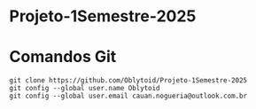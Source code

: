 # Projeto-1Semestre-2025

# Comandos Git

```
git clone https://github.com/Oblytoid/Projeto-1Semestre-2025
git config --global user.name Oblytoid
git config --global user.email cauan.nogueria@outlook.com.br
```